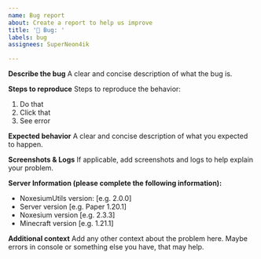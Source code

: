 ```yaml
---
name: Bug report
about: Create a report to help us improve
title: '🐛 Bug: '
labels: bug
assignees: SuperNeon4ik

---
```


**Describe the bug**
A clear and concise description of what the bug is.

**Steps to reproduce**
Steps to reproduce the behavior:
1. Do that
2. Click that
3. See error

**Expected behavior**
A clear and concise description of what you expected to happen.

**Screenshots & Logs**
If applicable, add screenshots and logs to help explain your problem.

**Server Information (please complete the following information):**
 - NoxesiumUtils version: [e.g. 2.0.0]
 - Server version [e.g. Paper 1.20.1]
 - Noxesium version [e.g. 2.3.3]
 - Minecraft version [e.g. 1.21.1]

**Additional context**
Add any other context about the problem here. Maybe errors in console or something else you have, that may help.
